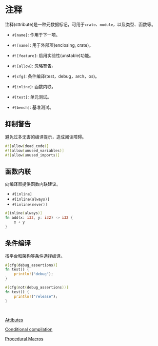 # 注释

注释(sttribute)是一种元数据标记，可用于`crate`、`module`，以及类型、函数等。

* `#[name]`: 作用于下一项。
* `#![name]`: 用于外部项(enclosing, crate)。

* `#![feature]`: 启用实验性(unstable)功能。
* `#![allow]`: 忽略警告。
* `#[cfg]`: 条件编译(test，debug，arch，os)。
* `#[inline]`: 函数内联。
* `#[test]`: 单元测试。
* `#[bench]`: 基准测试。

## 抑制警告

避免过多无害的编译提示，造成阅读障碍。

```rust
#![allow(dead_code)]
#![allow(unused_variables)]
#![allow(unused_imports)]
```

## 函数内联

向编译器提供函数内联建议。

* `#[inline]`
* `#[inline(always)]`
* `#[inline(never)]`

```rust
#[inline(always)]
fn add(x: i32, y: i32) -> i32 {
    x + y
}
```

## 条件编译

按平台和架构等条件选择编译。

```rust
#[cfg(debug_assertions)]
fn test() {
    println!("debug");
}

#[cfg(not(debug_assertions))]
fn test() {
    println!("release");
}
```

&nbsp;

[Attibutes](https://doc.rust-lang.org/reference/attributes.html)

[Conditional compilation](https://doc.rust-lang.org/reference/conditional-compilation.html)

[Procedural Macros](https://doc.rust-lang.org/reference/procedural-macros.html)
